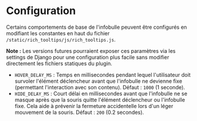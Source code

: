 # Configuration

Certains comportements de base de l'infobulle peuvent être configurés en modifiant les constantes en haut du fichier `/static/rich_tooltips/js/rich_tooltips.js`.

**Note :** Les versions futures pourraient exposer ces paramètres via les settings de Django pour une configuration plus facile sans modifier directement les fichiers statiques du plugin.

*   `HOVER_DELAY_MS` : Temps en millisecondes pendant lequel l'utilisateur doit survoler l'élément déclencheur avant que l'infobulle ne devienne fixe (permettant l'interaction avec son contenu). Défaut : `1000` (1 seconde).
*   `HIDE_DELAY_MS` : Court délai en millisecondes avant que l'infobulle ne se masque après que la souris quitte l'élément déclencheur ou l'infobulle fixe. Cela aide à prévenir la fermeture accidentelle lors d'un léger mouvement de la souris. Défaut : `200` (0.2 secondes).

